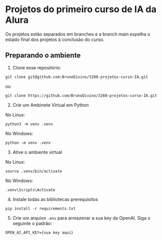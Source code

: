 # Projetos do primeiro curso de IA da Alura
Os projetos estão separados em branches e a branch main espelha o estado final dos projetos à conclusão do curso.

## Preparando o ambiente

1. Clone esse repositório:
```
git clone git@github.com:BrunoDivino/3260-projetos-curso-IA.git
```
ou
```
git clone https://github.com/BrunoDivino/3260-projetos-curso-IA.git
```

2. Crie um Ambinete Virtual em Python

No Linux:
```
python3 -m venv .venv
```

No Windows:
```
python -m venv .venv
```

3. Ative o ambiente virtual

No Linux:
```
source .venv/bin/activate
```
No Windows:
```
.venv\Scripts\Activate
```

4. Instale todas as bibliotecas prerequisitos
```
pip install -r requirements.txt
```

5. Crie um arquivo `.env` para armazenar a sua key da OpenAI. Siga o seguinte o padrão:
```
OPEN_AI_API_KEY={sua key aqui}
```
